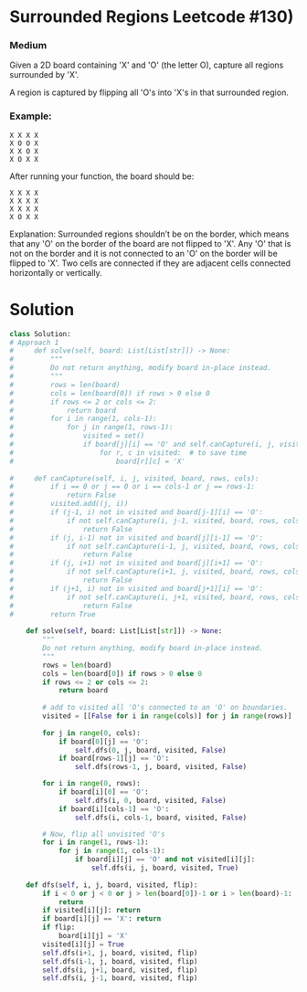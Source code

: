 Surrounded Regions Leetcode #130)
===============================
### Medium
Given a 2D board containing 'X' and 'O' (the letter O), capture all regions surrounded by 'X'.

A region is captured by flipping all 'O's into 'X's in that surrounded region.

### Example:
```
X X X X
X O O X
X X O X
X O X X
```
After running your function, the board should be:
```
X X X X
X X X X
X X X X
X O X X
```
Explanation:
Surrounded regions shouldn’t be on the border, which means that any 'O' on the border of the board are not flipped to 'X'. Any 'O' that is not on the border and it is not connected to an 'O' on the border will be flipped to 'X'. Two cells are connected if they are adjacent cells connected horizontally or vertically.

Solution
========
```python
class Solution:
# Approach 1
#     def solve(self, board: List[List[str]]) -> None:
#         """
#         Do not return anything, modify board in-place instead.
#         """
#         rows = len(board)
#         cols = len(board[0]) if rows > 0 else 0
#         if rows <= 2 or cols <= 2:
#             return board
#         for i in range(1, cols-1):
#             for j in range(1, rows-1):
#                 visited = set()
#                 if board[j][i] == 'O' and self.canCapture(i, j, visited, board, rows, cols):
#                     for r, c in visited:  # to save time
#                         board[r][c] = 'X'
        
#     def canCapture(self, i, j, visited, board, rows, cols):
#         if i == 0 or j == 0 or i == cols-1 or j == rows-1:
#             return False
#         visited.add((j, i))
#         if (j-1, i) not in visited and board[j-1][i] == 'O':
#             if not self.canCapture(i, j-1, visited, board, rows, cols):
#                 return False
#         if (j, i-1) not in visited and board[j][i-1] == 'O':
#             if not self.canCapture(i-1, j, visited, board, rows, cols):              
#                 return False
#         if (j, i+1) not in visited and board[j][i+1] == 'O':
#             if not self.canCapture(i+1, j, visited, board, rows, cols):              
#                 return False
#         if (j+1, i) not in visited and board[j+1][i] == 'O':
#             if not self.canCapture(i, j+1, visited, board, rows, cols):              
#                 return False
#         return True
            
    def solve(self, board: List[List[str]]) -> None:
        """
        Do not return anything, modify board in-place instead.
        """
        rows = len(board)
        cols = len(board[0]) if rows > 0 else 0
        if rows <= 2 or cols <= 2:
            return board
        
        # add to visited all 'O's connected to an 'O' on boundaries.
        visited = [[False for i in range(cols)] for j in range(rows)]
        
        for j in range(0, cols):
            if board[0][j] == 'O':
                self.dfs(0, j, board, visited, False)
            if board[rows-1][j] == 'O':
                self.dfs(rows-1, j, board, visited, False)   

        for i in range(0, rows):
            if board[i][0] == 'O':
                self.dfs(i, 0, board, visited, False)
            if board[i][cols-1] == 'O':
                self.dfs(i, cols-1, board, visited, False)

        # Now, flip all unvisited 'O's
        for i in range(1, rows-1):
            for j in range(1, cols-1):
                if board[i][j] == 'O' and not visited[i][j]:
                    self.dfs(i, j, board, visited, True)
                    
    def dfs(self, i, j, board, visited, flip):
        if i < 0 or j < 0 or j > len(board[0])-1 or i > len(board)-1:
            return
        if visited[i][j]: return
        if board[i][j] == 'X': return
        if flip:
            board[i][j] = 'X'
        visited[i][j] = True
        self.dfs(i+1, j, board, visited, flip)
        self.dfs(i-1, j, board, visited, flip)
        self.dfs(i, j+1, board, visited, flip)
        self.dfs(i, j-1, board, visited, flip)
        
```
